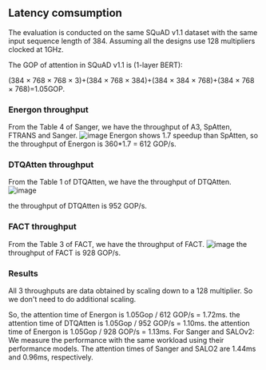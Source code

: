 ## Latency comsumption
The evaluation is conducted on the same SQuAD v1.1 dataset with the same input sequence length of 384.
Assuming all the designs use 128 multipliers clocked at 1GHz.

The GOP of attention in SQuAD v1.1 is (1-layer BERT):

(384 $\times$ 768 $\times$ 768 $\times$ 3)+(384 $\times$ 768 $\times$ 384)+(384 $\times$ 384 $\times$ 768)+(384 $\times$ 768 $\times$ 768)=1.05GOP. 

### Energon throughput
From the Table 4 of Sanger, we have the throughput of A3, SpAtten, FTRANS and Sanger.
![image](https://github.com/sjtu-zhao-lab/SALO/assets/103621266/2e5d7766-68a8-4160-a294-b70a9bc6a0b4)
Energon shows 1.7 speedup than SpAtten, so the throughput of Energon is 360*1.7 = 612 GOP/s.

### DTQAtten throughput
From the Table 1 of DTQAtten, we have the throughput of DTQAtten.
![image](https://github.com/sjtu-zhao-lab/SALO/assets/103621266/e6ec08b3-5c6a-41c3-aede-d1985a8d5b18)

the throughput of DTQAtten is 952 GOP/s.

### FACT throughput
From the Table 3 of FACT, we have the throughput of FACT.
![image](https://github.com/sjtu-zhao-lab/SALO/assets/103621266/3285ca31-1324-477d-a8bb-f29e7bdf01f2)
the throughput of FACT is 928 GOP/s.

### Results
All 3 throughputs are data obtained by scaling down to a 128 multiplier. So we don't need to do additional scaling.

So, the attention time of Energon is 1.05Gop / 612 GOP/s = 1.72ms. the attention time of DTQAtten is 1.05Gop / 952 GOP/s = 1.10ms. the attention time of Energon is 1.05Gop / 928 GOP/s = 1.13ms.
For Sanger and SALOv2: We measure the performance with the same workload using their performance
models. The attention times of Sanger and SALO2 are 1.44ms and 0.96ms, respectively.
